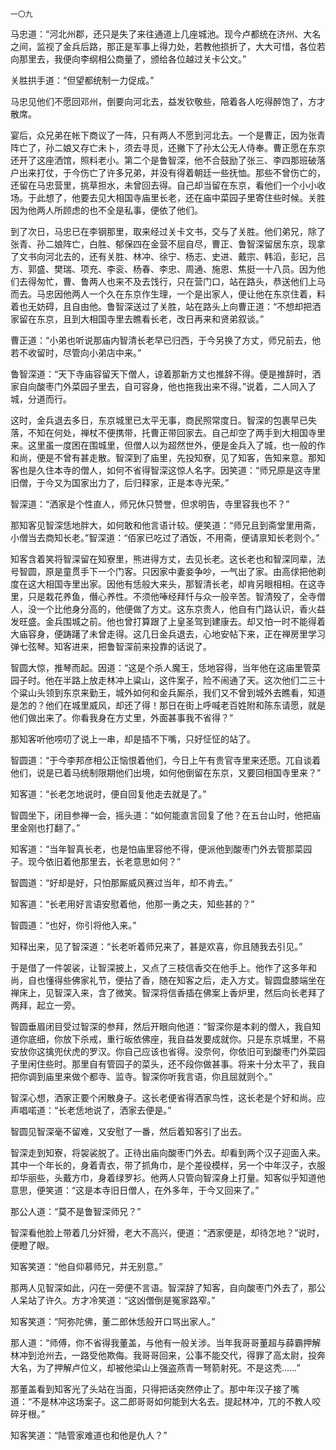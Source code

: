     一〇九 

   马忠道：“河北州郡，还只是失了来往通道上几座城池。现今卢都统在济州、大名之间，监视了金兵后路，那正是军事上得力处，若教他损折了，大大可惜，各位若向那里去，我便向李纲相公商量了，颁给各位越过关卡公文。”

   关胜拱手道：“但望都统制一力促成。”

   马忠见他们不愿回邓州，倒要向河北去，益发钦敬些，陪着各人吃得醉饱了，方才散席。

   宴后，众兄弟在帐下商议了一阵，只有两人不愿到河北去。一个是曹正，因为张青阵亡了，孙二娘又存亡未卜，须去寻觅，还撇下了孙太公无人侍奉。曹正愿在东京还开了这座洒馆，照料老小。第二个是鲁智深，他不合鼓励了张三、李四那班破落户出来打仗，于今伤亡了许多兄弟，并没有得着朝廷一些抚恤。那些不曾伤亡的，还留在马忠营里，挑草担水，未曾回去得。自己却当留在东京，看他们一个小小收场。于此想了，他要去见大相国寺庙里长老，还在庙中菜园子里寄住些时候。关胜因为他两人所顾虑的也不全是私事，便依了他们。

   到了次日，马忠已在李钢那里，取来经过关卡文书，交与了关胜。他们弟兄，除了张青、孙二娘阵亡，白胜、郁保四在金营不屈自尽，曹正、鲁智深留居东京，现拿了文书向河北去的，还有关胜、林冲、徐宁、杨志、史进、戴宗、韩滔，彭玘，吕方、郭盛、樊瑞、项充、李衮、杨春、李忠、周通、施恩、焦挺一十八员。因为他们去得匆忙，曹、鲁两人也来不及去饯行，只在营门口，站在路头，恭送他们上马而去。马忠因他两人一个久在东京作生理，一个是出家人，便让他在东京住着，料着也无妨碍，且自由他。鲁智深送过了关胜，站在路头上向曹正道：“不想却把洒家留在东京，且到大相国寺里去瞧看长老，改日再来和贤弟叙谈。”

   曹正道：“小弟也听说那庙内智清长老早已归西，于今另换了方丈，师兄前去，他若不收留时，尽管向小弟店中来。”

   鲁智深道：“天下寺庙容留天下僧人，谅着那新方丈也推辞不得。便是推辞时，洒家自向酸枣门外菜园子里去，自可容身，他也拖我出来不得。”说着，二人同入了城，分道而行。

   这时，金兵退去多日，东京城里已太平无事，商民照常度日。智深的包裹早已失落，不知在何处，禅杖不便携带，托曹正带回家去。自己却空了两手到大相国寺里来。这里虽一度困在围城里，但僧人以为超然世外，便是金兵入了城，也一般的作和尚，便是不曾有甚走散。智深到了庙里，先投知寮，见了知客，告知来意。那知客也是久住本寺的僧人，如何不省得智深这惊人名字。因笑道：“师兄原是这寺里旧僧，于今又为国家出力了，后归释家，正是本寺光荣。”

   智深道：“洒家是个性直人，师兄休只赞誉，但求明告，寺里容我也不？”

   那知客见智深恁地胖大，如何敢和他言语计较。便笑道：“师兄且到斋堂里用斋，小僧当去商知长老。”智深道：“佰家已吃过了酒饭，不用斋，便请禀知长老则个。”

   知客含着笑将智深留在知寮里，熊进得方丈，去见长老。这长老也和智深同辈，法号智圆，原是童贯手下一个门客。只因家中妻妾争吵，一气出了家。由高俅把他剃度在这大相国寺里出家。因他有恁般大来头，那智清长老，却肯另眼相相。在这寺里，只是栽花养鱼，僭心养性。不须他唪经拜忏与众一般辛苦。智清殁了，全寺僧人，没一个比他身分高的，他便做了方丈。这东京贵人，他自有门路认识，香火益发旺盛。金兵围城之前。他也曾打算跟了上皇圣驾到建康去。却又怕一时不能得着大庙容身，便踌躇了未曾走得。这几日金兵退去，心地安帖下来，正在禅房里学习弹七弦琴。知客进来，把鲁智深前来投靠的话说了。

   智圆大惊，推琴而起。因道：“这是个杀人魔王，恁地容得，当年他在这庙里管菜园子时。他在半路上放走林冲上粱山，这件案子，险不闹通了天。这次他们二三十个粱山头领到东京来勤王，城外如何和金兵厮杀，我们又不曾到城外去瞧看，知道是怎的？他们在城里威风，却还了得！那日在街上呼喊老百姓附和陈东请愿，就是他们做出来了。你看我身在方丈里，外面甚事我不省得？”

   那知客听他唠叨了说上一串，却是插不下嘴，只好怔怔的站了。

   智圆道：“于今李邦彦相公正恼恨着他们，今日上午有贵官寺里来还愿。兀自谈着他们，说是已着马统制限期他们出境，如何他倒留在东京，又要回相国寺里来？”

   知客道：“长老怎地说时，便自回复他走去就是了。”

   智圆坐下，闭目参禅一会，摇头道：“如何能直言回复了他？在五台山时，他把庙里金刚也打翻了。”

   知客道：“当年智真长老，也是怕庙里容他不得，便派他到酸枣门外去管那菜园子。现今依旧着他那里去，长老意思如何？”

   智圆道：“好却是好，只怕那厮威风赛过当年，却不肯去。”

   知客道：“长老用好言语安慰着他，他那一勇之夫，知些甚的？”

   智圆道：“也好，你引将他入来。”

   知释出来，见了智深道：“长老听着师兄来了，甚是欢喜，你且随我去引见。”

   于是借了一件袈裟，让智深披上，又点了三枝信香交在他手上。他作了这多年和尚，自也懂得些佛家礼节，便拈了香，随在知客之后，走入方丈。智圆盘膝端坐在禅床上，见智深入来，含了微笑。智深将信香插在佛案上香炉里，然后向长老拜了两拜，起立一旁。

   智圆垂眉闭目受过智深的参拜，然后开眼向他道：“智深你是本刹的僧人，我自知道你底细，你放下杀戒，重行皈依佛座，我自益发要成就你。只是东京城里，不易安放你这擒兜伏虎的罗汉。你自己应该也省得。没奈何，你依旧可到酸枣门外菜园子里闲住些时。那里自有管园子的菜头，还不段你做甚事。将来十分太平了，我自把你调到庙里来做个都寺、监寺。智深你听我言语，你且屈就则个。”

   智深心想，洒家正要个闲散身子。这长老便省得洒家鸟性，这长老是个好和尚。应声唱喏道：“长老恁地说了，洒家去便是。”

   智圆见智深毫不留难，又安慰了一番，然后着知客引了出去。

   智深走到知寮，将袈裟脱了。正待出庙向酸枣门外去。却看到两个汉子迎面入来。其中一个年长的，身着青衣，带了抓角巾，是个差役模样，另一个中年汉子，衣服却华丽些，头戴方巾，身着绿罗衫。他两人只管向智深身上打量。知客似乎知道他意思，便笑道：“这是本寺旧日僧人，在外多年，于今又回来了。”

   那公人道：“莫不是鲁智深师兄？”

   智深看他脸上带着几分奸猾，老大不高兴，便道：“洒家便是，却待怎地？”说时，便瞪了眼。

   知客笑道：“他自仰慕师兄，并无别意。”

   那两人见智深如此，闪在一旁便不言语。智深辞了知客，自向酸枣门外去了，那公人呆站了许久。方才冷笑道：“这凶僧倒是冤家路窄。”

   知客笑道：“阿弥陀佛，董二郎休恁般开口骂出家人。”

   那人道：“师傅，你不省得我董盖，与他有一般关涉。当年我哥哥董超与薛霸押解林冲到沧州去，一路受他欺侮。我哥哥回来，公事不能交代，得罪了高太尉，投奔大名，为了押解卢位义，却被他梁山上强盗燕青一弩箭射死。不是这秃……”

   那董盖看到知客光了头站在当面，只得把话突然停止了。那中年汉子接了嘴道：“不是林冲这场案子。这二郎哥哥如何能到大名去。提起林冲，兀的不教人咬碎牙根。”

   知客笑道：“陆管家难道也和他是仇人？”

